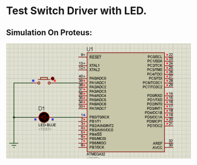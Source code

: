 # Test Switch Driver with LED.
## Simulation On Proteus:
![gitHub](https://github.com/amrkhaled104/Embedded_Cat/blob/main/Avr/ATMEGA32_DRIVERS/switch/Simulation/switch.gif)

